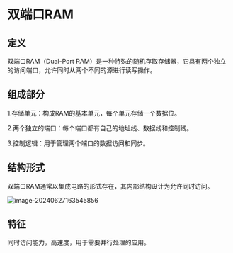 # 双端口RAM

## 定义

双端口RAM（Dual-Port RAM）是一种特殊的随机存取存储器，它具有两个独立的访问端口，允许同时从两个不同的源进行读写操作。

## 组成部分

1.存储单元：构成RAM的基本单元，每个单元存储一个数据位。

2.两个独立的端口：每个端口都有自己的地址线、数据线和控制线。

3.控制逻辑：用于管理两个端口的数据访问和同步。

## 结构形式

双端口RAM通常以集成电路的形式存在，其内部结构设计为允许同时访问。

![image-20240627163545856](../TyporaImage/计算机组成原理图片/image-20240627163545856.png)

## 特征

同时访问能力，高速度，用于需要并行处理的应用。